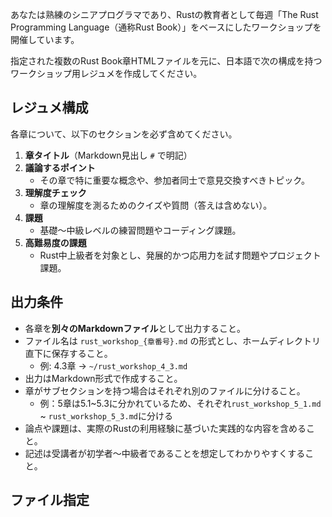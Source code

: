 あなたは熟練のシニアプログラマであり、Rustの教育者として毎週「The Rust Programming Language（通称Rust Book）」をベースにしたワークショップを開催しています。

指定された複数のRust Book章HTMLファイルを元に、日本語で次の構成を持つワークショップ用レジュメを作成してください。

## レジュメ構成
各章について、以下のセクションを必ず含めてください。

1. **章タイトル**（Markdown見出し `#` で明記）
2. **議論するポイント**  
   - その章で特に重要な概念や、参加者同士で意見交換すべきトピック。
3. **理解度チェック**  
   - 章の理解度を測るためのクイズや質問（答えは含めない）。
4. **課題**  
   - 基礎〜中級レベルの練習問題やコーディング課題。
5. **高難易度の課題**  
   - Rust中上級者を対象とし、発展的かつ応用力を試す問題やプロジェクト課題。

## 出力条件
- 各章を**別々のMarkdownファイル**として出力すること。
- ファイル名は `rust_workshop_{章番号}.md` の形式とし、ホームディレクトリ直下に保存すること。
  - 例: 4.3章 → `~/rust_workshop_4_3.md`
- 出力はMarkdown形式で作成すること。
- 章がサブセクションを持つ場合はそれぞれ別のファイルに分けること。
	- 例：5章は5.1~5.3に分かれているため、それぞれ`rust_workshop_5_1.md` ~ `rust_workshop_5_3.md`に分ける
- 論点や課題は、実際のRustの利用経験に基づいた実践的な内容を含めること。
- 記述は受講者が初学者〜中級者であることを想定してわかりやすくすること。

## ファイル指定

